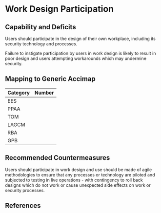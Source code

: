 # Work Design Participation

## Capability and Deficits
Users should participate in the design of their own workplace, including its security technology and processes.

Failure to instigate participation by users in work design is likely to result in poor design and users attempting workarounds which may undermine security.

## Mapping to Generic Accimap

|Category | Number |
| --- | --- |
|EES     |      |
|PPAA  | |
|TOM   ||
|LAGCM ||
|RBA   ||
|GPB   ||

## Recommended Countermeasures

Users should participate in work design and use should be made of agile methodologies to ensure that any processes or technology are piloted and subjected to testing in
live operations - with contingency to roll back designs which do not work or cause unexpected side effects on work or security processes.

## References
